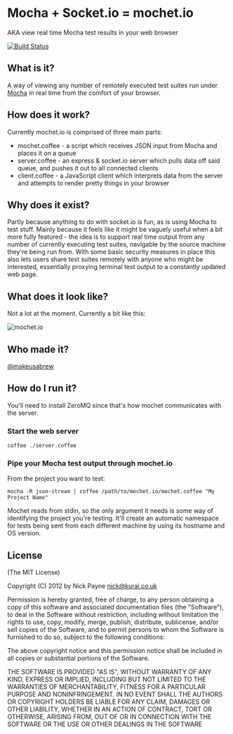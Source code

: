 # Mocha + Socket.io = mochet.io
AKA view real time Mocha test results in your web browser

[![Build Status](https://secure.travis-ci.org/makeusabrew/mochet.io.png?branch=master)](http://travis-ci.org/makeusabrew/mochet.io)

## What is it?

A way of viewing any number of remotely executed test suites run under
[Mocha](https://github.com/visionmedia/mocha) in real time from the
comfort of your browser.


## How does it work?

Currently mochet.io is comprised of three main parts:

* mochet.coffee - a script which receives JSON input from Mocha and places it on a queue
* server.coffee - an express & socket.io server which pulls data off said queue, and pushes it out to all connected clients
* client.coffee - a JavaScript client which interprets data from the server and attempts to render pretty things in your browser

## Why does it exist?

Partly because anything to do with socket.io is fun, as is using Mocha to test stuff. Mainly because
it feels like it might be vaguely useful when a bit more fully featured - the idea is to support real time
output from any number of currently executing test suites, navigable by the source machine they're
being run from. With some basic security measures in place this also lets users share test suites
remotely with anyone who might be interested, essentially proxying terminal test output to a constantly
updated web page.

## What does it look like?

Not a lot at the moment. Currently a bit like this:

![mochet.io](http://dl.dropbox.com/u/7898316/mochet.png "mochet.io")

## Who made it?

[@makeusabrew](http://twitter.com/makeusabrew)

## How do I run it?

You'll need to install ZeroMQ since that's how mochet communicates with the server.

### Start the web server

```coffee ./server.coffee```

### Pipe your Mocha test output through mochet.io

From the project you want to test:

```mocha -R json-stream | coffee /path/to/mochet.io/mochet.coffee "My Project Name"```

Mochet reads from stdin, so the only argument it needs is some way of identifying
the project you're testing. It'll create an automatic namespace for tests being
sent from each different machine by using its hostname and OS version.

## License

(The MIT License)

Copyright (C) 2012 by Nick Payne <nick@kurai.co.uk>

Permission is hereby granted, free of charge, to any person obtaining a copy
of this software and associated documentation files (the "Software"), to deal
in the Software without restriction, including without limitation the rights
to use, copy, modify, merge, publish, distribute, sublicense, and/or sell
copies of the Software, and to permit persons to whom the Software is
furnished to do so, subject to the following conditions:

The above copyright notice and this permission notice shall be included in
all copies or substantial portions of the Software.

THE SOFTWARE IS PROVIDED "AS IS", WITHOUT WARRANTY OF ANY KIND, EXPRESS OR
IMPLIED, INCLUDING BUT NOT LIMITED TO THE WARRANTIES OF MERCHANTABILITY,
FITNESS FOR A PARTICULAR PURPOSE AND NONINFRINGEMENT. IN NO EVENT SHALL THE
AUTHORS OR COPYRIGHT HOLDERS BE LIABLE FOR ANY CLAIM, DAMAGES OR OTHER
LIABILITY, WHETHER IN AN ACTION OF CONTRACT, TORT OR OTHERWISE, ARISING FROM,
OUT OF OR IN CONNECTION WITH THE SOFTWARE OR THE USE OR OTHER DEALINGS IN
THE SOFTWARE
